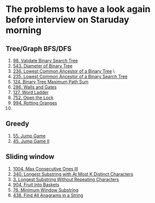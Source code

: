 # The problems to have a look again before interview on Staruday morning

## Tree/Graph BFS/DFS
1. [98. Validate Binary Search Tree](https://leetcode.com/problems/validate-binary-search-tree)
2. [543. Diameter of Binary Tree](https://leetcode.com/problems/diameter-of-binary-tree)
3. [236. Lowest Common Ancestor of a Binary Tree](https://leetcode.com/problems/lowest-common-ancestor-of-a-binary-tree) \
4. [235. Lowest Common Ancestor of a Binary Search Tree](https://leetcode.com/problems/lowest-common-ancestor-of-a-binary-search-tree)
5. [124. Binary Tree Maximum Path Sum](https://leetcode.com/problems/binary-tree-maximum-path-sum)
6. [286. Walls and Gates](https://leetcode.com/problems/walls-and-gates)
7. [127. Word Ladder](https://leetcode.com/problems/word-ladder)
8. [752. Open the Lock](https://leetcode.com/problems/open-the-lock)
9. [994. Rotting Oranges](https://leetcode.com/problems/rotting-oranges)
10. 
## Greedy
1. [55. Jump Game](https://leetcode.com/problems/jump-game/)
2. [45. Jump Game II](https://leetcode.com/problems/jump-game-ii)

## Sliding window
1. [1004. Max Consecutive Ones III](https://leetcode.com/problems/max-consecutive-ones-iii/)
2. [340. Longest Substring with At Most K Distinct Characters](https://leetcode.com/problems/longest-substring-with-at-most-k-distinct-characters)
3. [3. Longest Substring Without Repeating Characters](https://leetcode.com/problems/longest-substring-without-repeating-characters)
4. [904. Fruit Into Baskets](https://leetcode.com/problems/fruit-into-baskets)
5. [76. Minimum Window Substring](https://leetcode.com/problems/minimum-window-substring)
6. [438. Find All Anagrams in a String](https://leetcode.com/problems/find-all-anagrams-in-a-string) 

